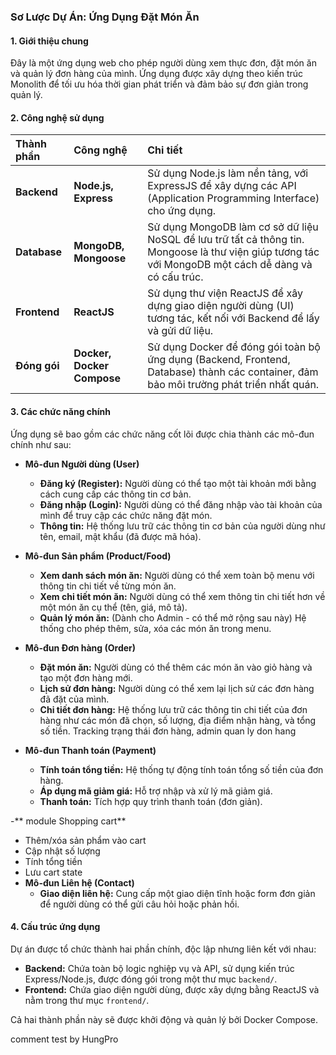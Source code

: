 ### **Sơ Lược Dự Án: Ứng Dụng Đặt Món Ăn**

#### **1. Giới thiệu chung**

Đây là một ứng dụng web cho phép người dùng xem thực đơn, đặt món ăn và quản lý đơn hàng của mình. Ứng dụng được xây dựng theo kiến trúc Monolith để tối ưu hóa thời gian phát triển và đảm bảo sự đơn giản trong quản lý.

#### **2. Công nghệ sử dụng**

| Thành phần   | Công nghệ                  | Chi tiết                                                                                                                                              |
| :----------- | :------------------------- | :---------------------------------------------------------------------------------------------------------------------------------------------------- |
| **Backend**  | **Node.js, Express**       | Sử dụng Node.js làm nền tảng, với ExpressJS để xây dựng các API (Application Programming Interface) cho ứng dụng.                                     |
| **Database** | **MongoDB, Mongoose**      | Sử dụng MongoDB làm cơ sở dữ liệu NoSQL để lưu trữ tất cả thông tin. Mongoose là thư viện giúp tương tác với MongoDB một cách dễ dàng và có cấu trúc. |
| **Frontend** | **ReactJS**                | Sử dụng thư viện ReactJS để xây dựng giao diện người dùng (UI) tương tác, kết nối với Backend để lấy và gửi dữ liệu.                                  |
| **Đóng gói** | **Docker, Docker Compose** | Sử dụng Docker để đóng gói toàn bộ ứng dụng (Backend, Frontend, Database) thành các container, đảm bảo môi trường phát triển nhất quán.               |

#### **3. Các chức năng chính**

Ứng dụng sẽ bao gồm các chức năng cốt lõi được chia thành các mô-đun chính như sau:

- **Mô-đun Người dùng (User)**

  - **Đăng ký (Register):** Người dùng có thể tạo một tài khoản mới bằng cách cung cấp các thông tin cơ bản.
  - **Đăng nhập (Login):** Người dùng có thể đăng nhập vào tài khoản của mình để truy cập các chức năng đặt món.
  - **Thông tin:** Hệ thống lưu trữ các thông tin cơ bản của người dùng như tên, email, mật khẩu (đã được mã hóa).

- **Mô-đun Sản phẩm (Product/Food)**

  - **Xem danh sách món ăn:** Người dùng có thể xem toàn bộ menu với thông tin chi tiết về từng món ăn.
  - **Xem chi tiết món ăn:** Người dùng có thể xem thông tin chi tiết hơn về một món ăn cụ thể (tên, giá, mô tả).
  - **Quản lý món ăn:** (Dành cho Admin - có thể mở rộng sau này) Hệ thống cho phép thêm, sửa, xóa các món ăn trong menu.







- **Mô-đun Đơn hàng (Order)**

  - **Đặt món ăn:** Người dùng có thể thêm các món ăn vào giỏ hàng và tạo một đơn hàng mới.
  - **Lịch sử đơn hàng:** Người dùng có thể xem lại lịch sử các đơn hàng đã đặt của mình.
  - **Chi tiết đơn hàng:** Hệ thống lưu trữ các thông tin chi tiết của đơn hàng như các món đã chọn, số lượng, địa điểm nhận hàng, và tổng số tiền.
    Tracking trạng thái đơn hàng, admin quan ly don hang

- **Mô-đun Thanh toán (Payment)**

  - **Tính toán tổng tiền:** Hệ thống tự động tính toán tổng số tiền của đơn hàng.
  - **Áp dụng mã giảm giá:** Hỗ trợ nhập và xử lý mã giảm giá.
  - **Thanh toán:** Tích hợp quy trình thanh toán (đơn giản).

-** module Shopping cart**

- Thêm/xóa sản phẩm vào cart
- Cập nhật số lượng
- Tính tổng tiền
- Lưu cart state
- **Mô-đun Liên hệ (Contact)**
  - **Giao diện liên hệ:** Cung cấp một giao diện tĩnh hoặc form đơn giản để người dùng có thể gửi câu hỏi hoặc phản hồi.

#### **4. Cấu trúc ứng dụng**

Dự án được tổ chức thành hai phần chính, độc lập nhưng liên kết với nhau:

- **Backend:** Chứa toàn bộ logic nghiệp vụ và API, sử dụng kiến trúc Express/Node.js, được đóng gói trong một thư mục `backend/`.
- **Frontend:** Chứa giao diện người dùng, được xây dựng bằng ReactJS và nằm trong thư mục `frontend/`.

Cả hai thành phần này sẽ được khởi động và quản lý bởi Docker Compose.

comment test by HungPro
